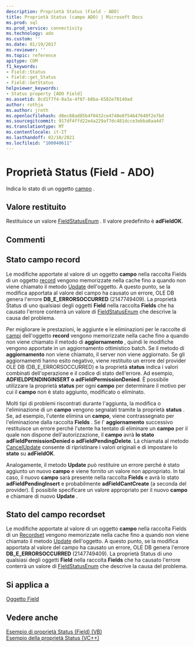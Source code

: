 ```yaml
---
description: Proprietà Status (Field - ADO)
title: Proprietà Status (campo ADO) | Microsoft Docs
ms.prod: sql
ms.prod_service: connectivity
ms.technology: ado
ms.custom: ''
ms.date: 01/19/2017
ms.reviewer: ''
ms.topic: reference
apitype: COM
f1_keywords:
- Field::Status
- Field::get_Status
- Field::GetStatus
helpviewer_keywords:
- Status property [ADO Field]
ms.assetid: 8cd1f7f4-0a3a-4f07-b8ba-6582e70140ad
author: rothja
ms.author: jroth
ms.openlocfilehash: d8ec88ad85b4f0432ce4740e8f54647640f2e7bd
ms.sourcegitcommit: 917df4ffd22e4a229af7dc481dcce3ebba0aa4d7
ms.translationtype: MT
ms.contentlocale: it-IT
ms.lasthandoff: 02/10/2021
ms.locfileid: "100040611"
---
```

# <a name="status-property-ado-field"></a>Proprietà Status (Field - ADO)
Indica lo stato di un oggetto [campo](./field-object.md) .  
  
## <a name="return-value"></a>Valore restituito  
 Restituisce un valore [FieldStatusEnum](./fieldstatusenum.md) . Il valore predefinito è **adFieldOK**.  
  
## <a name="remarks"></a>Commenti  
  
## <a name="record-field-status"></a>Stato campo record  
 Le modifiche apportate al valore di un oggetto **campo** nella raccolta Fields di un oggetto [record](./record-object-ado.md) vengono memorizzate nella cache fino a quando non viene chiamato il metodo [Update](./update-method.md) dell'oggetto. A questo punto, se la modifica apportata al valore del campo ha causato un errore, OLE DB genera l'errore **DB_E_ERRORSOCCURRED** (2147749409). La proprietà Status di uno qualsiasi degli oggetti **Field** nella raccolta **Fields** che ha causato l'errore conterrà un valore di [FieldStatusEnum](./fieldstatusenum.md) che descrive la causa del problema.  
  
 Per migliorare le prestazioni, le aggiunte e le eliminazioni per le raccolte di [campi](./fields-collection-ado.md) dell'oggetto **record** vengono memorizzate nella cache fino a quando non viene chiamato il metodo di **aggiornamento** , quindi le modifiche vengono apportate in un aggiornamento ottimistico batch. Se il metodo di **aggiornamento** non viene chiamato, il server non viene aggiornato. Se gli aggiornamenti hanno esito negativo, viene restituito un errore del provider OLE DB (DB_E_ERRORSOCCURRED) e la proprietà **status** indica i valori combinati dell'operazione e il codice di stato dell'errore. Ad esempio, **ADFIELDPENDINGINSERT o adFieldPermissionDenied**. È possibile utilizzare la proprietà **status** per ogni **campo** per determinare il motivo per cui il **campo** non è stato aggiunto, modificato o eliminato.  
  
 Molti tipi di problemi riscontrati durante l'aggiunta, la modifica o l'eliminazione di un **campo** vengono segnalati tramite la proprietà **status** . Se, ad esempio, l'utente elimina un **campo**, viene contrassegnato per l'eliminazione dalla raccolta **Fields** . Se l' **aggiornamento** successivo restituisce un errore perché l'utente ha tentato di eliminare un **campo** per il quale non dispone dell'autorizzazione, il **campo** avrà **lo stato** **adFieldPermissionDenied o adFieldPendingDelete**. La chiamata al metodo [CancelUpdate](./cancelupdate-method-ado.md) consente di ripristinare i valori originali e di impostare lo **stato** su **adFieldOK**.  
  
 Analogamente, il metodo **Update** può restituire un errore perché è stato aggiunto un nuovo **campo** e viene fornito un valore non appropriato. In tal caso, il nuovo **campo** sarà presente nella raccolta **Fields** e avrà lo stato **adFieldPendingInsert** e probabilmente **adFieldCantCreate** (a seconda del provider). È possibile specificare un valore appropriato per il nuovo **campo** e chiamare di nuovo **Update** .  
  
## <a name="recordset-field-status"></a>Stato del campo recordset  
 Le modifiche apportate al valore di un oggetto **campo** nella raccolta Fields di un [Recordset](./recordset-object-ado.md) vengono memorizzate nella cache fino a quando non viene chiamato il metodo [Update](./update-method.md) dell'oggetto. A questo punto, se la modifica apportata al valore del campo ha causato un errore, OLE DB genera l'errore **DB_E_ERRORSOCCURRED** (2147749409). La proprietà Status di uno qualsiasi degli oggetti **Field** nella raccolta **Fields** che ha causato l'errore conterrà un valore di [FieldStatusEnum](./fieldstatusenum.md) che descrive la causa del problema.  
  
## <a name="applies-to"></a>Si applica a  
 [Oggetto Field](./field-object.md)  
  
## <a name="see-also"></a>Vedere anche  
 [Esempio di proprietà Status (Field) (VB)](./status-property-example-field-vb.md)   
 [Esempio della proprietà Status (VC++)](./status-property-example-vc.md)